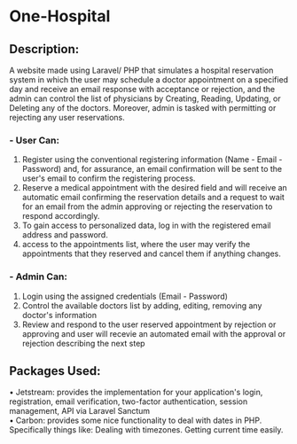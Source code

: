 # One-Hospital
## Description:
A website made using Laravel/ PHP that simulates a hospital reservation system in which the user may schedule a doctor appointment on a
specified day and receive an email response with acceptance or rejection, and the admin can control the list of physicians by Creating, Reading,
Updating, or Deleting any of the doctors. Moreover, admin is tasked with permitting or rejecting any user reservations.
### - User Can:
1. Register using the conventional registering information (Name - Email - Password) and, for assurance, an email confirmation will be sent to
the user's email to confirm the registering process.
2. Reserve a medical appointment with the desired field and will receive an automatic email confirming the reservation details and a request
to wait for an email from the admin approving or rejecting the reservation to respond accordingly.
3. To gain access to personalized data, log in with the registered email address and password.
4. access to the appointments list, where the user may verify the appointments that they reserved and cancel them if anything changes.
### - Admin Can:
1. Login using the assigned credentials (Email - Password)
2. Control the available doctors list by adding, editing, removing any doctor's information
3. Review and respond to the user reserved appointment by rejection or approving and user will recevie an automated email with the
approval or rejection describing the next step

## Packages Used:
• Jetstream: provides the implementation for your application's login, registration, email verification, two-factor authentication, session
management, API via Laravel Sanctum
<br>
• Carbon: provides some nice functionality to deal with dates in PHP. Specifically things like: Dealing with timezones. Getting current time
easily.
